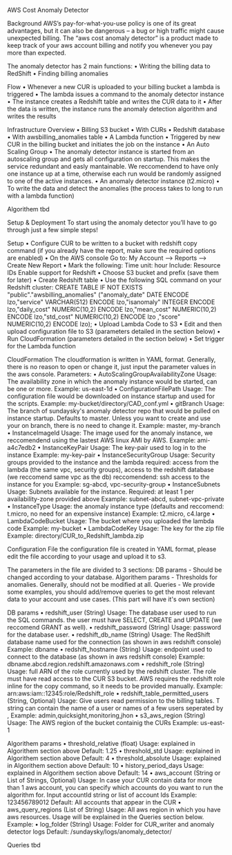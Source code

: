 AWS Cost Anomaly Detector

Background
AWS’s pay-for-what-you-use policy is one of its great advantages, but it can also be dangerous – a bug or high traffic might cause unexpected billing.
The “aws cost anomaly detector” is a product made to keep track of your aws account billing and notify you whenever you pay more than expected.

The anomaly detector has 2 main functions:
• Writing the billing data to RedShift
• Finding billing anomalies


Flow
• Whenever a new CUR is uploaded to your billing bucket a lambda is triggered
• The lambda issues a command to the anomaly detector instance 
• The instance creates a Redshift table and writes the CUR data to it
• After the data is written, the instance runs the anomaly detection algorithm and writes the results


Infrastructure Overview
• Billing S3 bucket
	• With CURs
• Redshift database
	• With awsbilling_anomalies table
• A Lambda function
	• Triggered by new CUR in the billing bucket and initiates the job on the instance
• An Auto Scaling Group
	• The anomaly detector instance is started from an autoscaling group and gets all configuration on startup.
      This makes the service redundant and easly mantainable.
	  We reccomendend to have only one instance up at a time, otherwise each run would be randomly assigned to one of the active instances.
• An anomaly detector instance (t2.micro)
	• To write the data and detect the anomalies (the process takes to long to run with a lambda function)


Algorithem
tbd

Setup & Deployment
To start using the anomaly detector you’ll have to go through just a few simple steps!

Setup
• Configure CUR to be written to a bucket with redshift copy command
	(if you already have the report, make sure the required options are enabled)
	• On the AWS console Go to:
		My Account --> Reports --> Create New Report
	• Mark the following:
			Time unit: hour
			Include: Resource IDs
			Enable support for Redshift
	• Choose S3 bucket and prefix (save them for later)
• Create Redshift table
	• Use the following SQL command on your Redshift cluster:
	CREATE TABLE IF NOT EXISTS "public"."awsbilling_anomalies" ("anomaly_date" DATE   ENCODE lzo,"service" VARCHAR(512)   ENCODE lzo,"isanomaly" INTEGER   ENCODE lzo,"daily_cost" NUMERIC(10,2)   ENCODE lzo,"mean_cost" NUMERIC(10,2)   ENCODE lzo,"std_cost" NUMERIC(10,2)   ENCODE lzo	,"score" NUMERIC(10,2)   ENCODE lzo);
• Upload Lambda Code to S3
• Edit and then upload configuration file to S3
  (parameters detailed in the section below)
• Run CloudFormation
  (parameters detailed in the section below)
• Set trigger for the Lambda function


CloudFormation
The cloudformation is written in YAML format.
Generally, there is no reason to open or change it, just input the parameter values in the aws console.
Parameters:
• AutoScalingGroupAvailabilityZone
  Usage: The availability zone in which the anomaly instance would be started, can be one or more.
  Example: us-east-1d
• ConfigurationFilePath
  Usage: The configuration file would be downloaded on instance startup and used for the scripts.
  Example: my-bucket/directory/CAD_conf.yml
• gitBranch
  Usage: The branch of sundaysky's anomaly detector repo that would be pulled on instance startup.
		 Defaults to master. Unless you want to create and use your on branch, there is no need to change it.
  Example: master, my-branch
• InstanceImageId
  Usage: The image used for the anomaly instance, we reccomendend using the lastest AWS linux AMI by AWS.
  Example: ami-a4c7edb2
• InstanceKeyPair
  Usage: The key-pair used to log in to the instance
  Example: my-key-pair
• InstanceSecurityGroup
  Usage: Security groups provided to the instance and the lambda
		 required: access from the lambda (the same vpc, security groups), access to the redshift database (we reccomend same vpc as the db)
		 reccomendend: ssh access to the instance for you
  Example: sg-abcd, vpc-security-group
• InstanceSubnets
  Usage: Subnets available for the instance. 
		 Required: at least 1 per availability-zone provided above
  Example: subnet-abcd, subnet-vpc-private
• InstanceType
  Usage: the anomaly instance type (defaults and reccomend: t.micro, no need for an expensive instance)
  Example: t2.micro, c4.large
• LambdaCodeBucket
  Usage: The bucket where you uploaded the lambda code
  Example: my-bucket
• LambdaCodeKey
  Usage: The key for the zip file
  Example: directory/CUR_to_Redshift_lambda.zip

  
Configuration File
the configuration file is created in YAML format, please edit the file according to your usage and upload it to s3.

The parameters in the file are divided to 3 sections:
	DB params - Should be changed according to your database.
	Algorithem params - Thresholds for anomalies. Generally, should not be modified at all.
	Queries - We provide some examples, you should add/remove queries to get the most relevant data to your account and use cases. (This part will have it's own section)

DB params
• redshift_user (String)
  Usage: The database user used to run the SQL commands. the user must have SELECT, CREATE and UPDATE (we reccomend GRANT as well).
• redshift_password (String)
  Usage: password for the database user.
• redshift_db_name (String)
  Usage: The RedShift database name used for the connection (as shown in aws redshift console)
  Example: dbname
• redshift_hostname (String)
  Usage: endpoint used to connect to the database (as shown in aws redshift console)
  Example: dbname.abcd.region.redshift.amazonaws.com
• redshift_role (String)
  Usage: full ARN of the role currently used by the redshift cluster. The role must have read access to the CUR S3 bucket.
		 AWS requires the redshift role inline for the copy command, so it needs to be provided manually.
  Example: arn:aws:iam::12345:role/Redshift_role
• redshift_table_permitted_users (String, Optional)
  Usage: Give users read permission to the billing tables. T string can contain the name of a user or names of a few users seperated by ,
  Example: admin,quicksight,monitoring,jhon
• s3_aws_region (String)
  Usage: The AWS region of the bucket containig the CURs
  Example: us-east-1

Algorithem params
• threshold_relative (float)
  Usage: explained in Algorithem section above
  Default: 1.25
• threshold_std
  Usage: explained in Algorithem section above
  Default: 4
• threshold_absolute
  Usage: explained in Algorithem section above
  Default: 10
• history_period_days
  Usage: explained in Algorithem section above
  Default: 14 
• aws_account (String or List of Strings, Optional)
  Usage: In case your CUR contain data for more than 1 aws account, you can specify which accounts do you want to run the algorithm for. Input accountId string or list of account Ids
  Example: 123456789012
  Default: All accounts that appear in the CUR
• aws_query_regions (List of String)
  Usage: All aws region in which you have aws resources. Usage will be explained in the Queries section below.
  Example: 
• log_folder (String)
  Usage: Folder for CUR_writer and anomaly detector logs
  Default: /sundaysky/logs/anomaly_detector/

Queries
tbd


